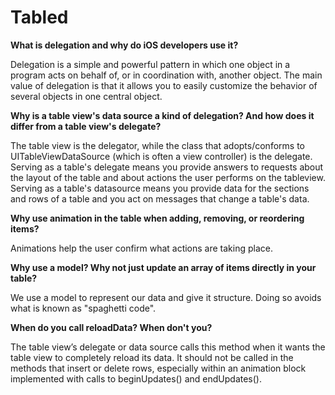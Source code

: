# Tabled

**What is delegation and why do iOS developers use it?**

Delegation is a simple and powerful pattern in which one object in a program acts on behalf of, or in coordination with, another object. The main value of delegation is that it allows you to easily customize the behavior of several objects in one central object. 

**Why is a table view's data source a kind of delegation? And how does it differ from a table view's delegate?**

The table view is the delegator, while the class that adopts/conforms to UITableViewDataSource (which is often a view controller) is the delegate. Serving as a table's delegate means you provide answers to requests about the layout of the table and about actions the user performs on the tableview. Serving as a table's datasource means you provide data for the sections and rows of a table and you act on messages that change a table's data.

**Why use animation in the table when adding, removing, or reordering items?**

Animations help the user confirm what actions are taking place.

**Why use a model? Why not just update an array of items directly in your table?**

We use a model to represent our data and give it structure. Doing so avoids what is known as "spaghetti code".

**When do you call reloadData? When don't you?**

The table view’s delegate or data source calls this method when it wants the table view to completely reload its data. It should not be called in the methods that insert or delete rows, especially within an animation block implemented with calls to beginUpdates() and endUpdates().
